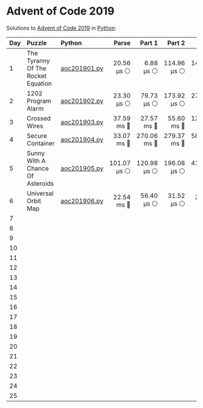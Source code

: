 # Advent of Code 2019

Solutions to [Advent of Code 2019](https://adventofcode.com/2019/) in [Python](https://www.python.org/):

| Day  | Puzzle                             | Python                                                             |       Parse |      Part 1 |      Part 2 |       Total |
| :--- | :--------------------------------- | :----------------------------------------------------------------- | ----------: | ----------: | ----------: | ----------: |
| 1    | The Tyranny Of The Rocket Equation | [aoc201901.py](01_the_tyranny_of_the_rocket_equation/aoc201901.py) |  20.56 μs ⚪️ |   6.88 μs ⚪️ | 114.96 μs ⚪️ | 142.40 μs ⚪️ |
| 2    | 1202 Program Alarm                 | [aoc201902.py](02_1202_program_alarm/aoc201902.py)                 |  23.30 μs ⚪️ |  79.73 μs ⚪️ | 173.92 μs ⚪️ | 276.94 μs ⚪️ |
| 3    | Crossed Wires                      | [aoc201903.py](03_crossed_wires/aoc201903.py)                      |  37.59 ms 🔵 |  27.57 ms 🔵 |  55.60 ms 🔵 | 120.76 ms 🔵 |
| 4    | Secure Container                   | [aoc201904.py](04_secure_container/aoc201904.py)                   |  33.07 ms 🔵 | 270.06 ms 🔵 | 279.37 ms 🔵 | 582.50 ms 🔵 |
| 5    | Sunny With A Chance Of Asteroids   | [aoc201905.py](05_sunny_with_a_chance_of_asteroids/aoc201905.py)   | 101.07 μs ⚪️ | 120.98 μs ⚪️ | 196.08 μs ⚪️ | 418.14 μs ⚪️ |
| 6    | Universal Orbit Map                | [aoc201906.py](06_universal_orbit_map/aoc201906.py)                |  22.54 ms 🔵 |  56.40 μs ⚪️ |  31.52 μs ⚪️ |  22.63 ms 🔵 |
| 7    |                                    |                                                                    |             |             |             |             |
| 8    |                                    |                                                                    |             |             |             |             |
| 9    |                                    |                                                                    |             |             |             |             |
| 10   |                                    |                                                                    |             |             |             |             |
| 11   |                                    |                                                                    |             |             |             |             |
| 12   |                                    |                                                                    |             |             |             |             |
| 13   |                                    |                                                                    |             |             |             |             |
| 14   |                                    |                                                                    |             |             |             |             |
| 15   |                                    |                                                                    |             |             |             |             |
| 16   |                                    |                                                                    |             |             |             |             |
| 17   |                                    |                                                                    |             |             |             |             |
| 18   |                                    |                                                                    |             |             |             |             |
| 19   |                                    |                                                                    |             |             |             |             |
| 20   |                                    |                                                                    |             |             |             |             |
| 21   |                                    |                                                                    |             |             |             |             |
| 22   |                                    |                                                                    |             |             |             |             |
| 23   |                                    |                                                                    |             |             |             |             |
| 24   |                                    |                                                                    |             |             |             |             |
| 25   |                                    |                                                                    |             |             |             |             |
